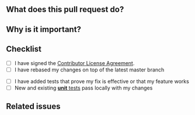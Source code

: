 <!--
A few suggestions about filling out this PR

1. Use a descriptive title for the PR.
2. If this pull request is work in progress, create a draft PR instead of prefixing the title with WIP.
3. Please label this PR at least one of the following labels, depending on the scope of your change:
- feature request, which adds new behavior
- bug fix
- enhancement, which modifies existing behavior
- breaking change
4. Remove those recommended/optional sections if you don't need them. Only "What does this PR do", "Why is it important?" and "Checklist" are mandatory.
5. Generally, we require that you test any code you are adding or modifying.
Once your changes are ready to submit for review:
6. Submit the pull request: Push your local changes to your forked copy of the repository and submit a pull request (https://help.github.com/articles/using-pull-requests).
7. Please be patient. We might not be able to review your code as fast as we would like to, but we'll do our best to dedicate to it the attention it deserves. Your effort is much appreciated!
-->

## What does this pull request do?

<!--
Explain here the changes you made on the PR. Please explain the WHAT: patterns used, algorithms implemented, design architecture, message processing, etc.
-->

## Why is it important?

<!--
Explain here the WHY, or the rationale/motivation for the changes, and how it will impact the funcionality of the agent
-->

## Checklist
<!--
Add a checklist of things that are required to be reviewed in order to have the PR approved
List here all the items you have verified BEFORE sending this PR. Please DO NOT remove any item, striking through those that do not apply.


List here all the items you have verified BEFORE sending this PR. Please DO NOT remove any item, striking through those that do not apply. (Just in case, strikethrough uses two tildes. ~~Scratch this.~~)
-->

- [ ] I have signed the [Contributor License Agreement](https://www.elastic.co/contributor-agreement/). 
- [ ] I have rebased my changes on top of the latest master branch
<!--
Update your local repository with the most recent code from the main repo, and rebase your branch on top of the latest master branch. We prefer your initial changes to be squashed into a single commit. Later, if we ask you to make changes, add them as separate commits. This makes them easier to review.
-->
- [ ] I have added tests that prove my fix is effective or that my feature works
- [ ] New and existing [**unit** tests](https://github.com/elastic/apm-agent-ruby/blob/master/CONTRIBUTING.md#testing) pass locally with my changes
<!--
Run the test suite to make sure that nothing is broken. See https://github.com/elastic/apm-agent-ruby/blob/master/CONTRIBUTING.md#testing for details.
-->

## Related issues
<!--
Link related issues below. Insert the issue link or reference after the word "Closes" if merging this should automatically close it.
- Closes #ISSUE_ID
- Relates #ISSUE_ID
- Requires #ISSUE_ID
- Superseds #ISSUE_ID
-->
